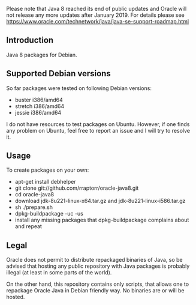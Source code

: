 Please note that Java 8 reached its end of public updates and Oracle will not release any more updates after January 2019. For details please see https://www.oracle.com/technetwork/java/java-se-support-roadmap.html

Introduction
------------

Java 8 packages for Debian.

Supported Debian versions
-------------------------

So far packages were tested on following Debian versions:

- buster i386/amd64
- stretch i386/amd64
- jessie i386/amd64

I do not have resources to test packages on Ubuntu. However, if one
finds any problem on Ubuntu, feel free to report an issue and I will
try to resolve it.

Usage
-----

To create packages on your own:

- apt-get install debhelper
- git clone git://github.com/rraptorr/oracle-java8.git
- cd oracle-java8
- download jdk-8u221-linux-x64.tar.gz and jdk-8u221-linux-i586.tar.gz
- sh ./prepare.sh
- dpkg-buildpackage -uc -us
- install any missing packages that dpkg-buildpackage complains about
  and repeat

Legal
-----

Oracle does not permit to distribute repackaged binaries of Java, so
be advised that hosting any public repository with Java packages is
probably illegal (at least in some parts of the world).

On the other hand, this repository contains only scripts, that allows
one to repackage Oracle Java in Debian friendly way. No binaries are
or will be hosted.
